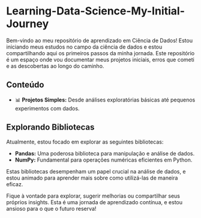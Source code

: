 # Learning-Data-Science-My-Initial-Journey
Bem-vindo ao meu repositório de aprendizado em Ciência de Dados! Estou iniciando meus estudos no campo da ciência de dados e estou compartilhando aqui os primeiros passos da minha jornada. Este repositório é um espaço onde vou documentar meus projetos iniciais, erros que cometi e as descobertas ao longo do caminho.

## Conteúdo

- 📊 **Projetos Simples:** Desde análises exploratórias básicas até pequenos experimentos com dados.

## Explorando Bibliotecas

Atualmente, estou focado em explorar as seguintes bibliotecas:

- **Pandas:** Uma poderosa biblioteca para manipulação e análise de dados.
- **NumPy:** Fundamental para operações numéricas eficientes em Python.

Estas bibliotecas desempenham um papel crucial na análise de dados, e estou animado para aprender mais sobre como utilizá-las de maneira eficaz.

Fique à vontade para explorar, sugerir melhorias ou compartilhar seus próprios insights. Esta é uma jornada de aprendizado contínua, e estou ansioso para o que o futuro reserva!
